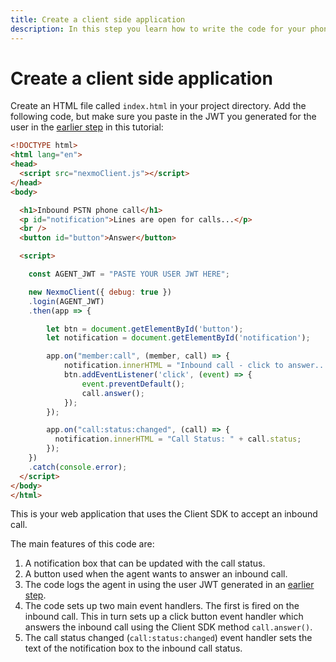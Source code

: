 ```yaml
---
title: Create a client side application
description: In this step you learn how to write the code for your phone to app application.
---
```


# Create a client side application

Create an HTML file called `index.html` in your project directory. Add the following code, but make sure you paste in the JWT you generated for the user in the [earlier step](/client-sdk/tutorials/phone-to-app/client-sdk/generate-jwt) in this tutorial:

``` html
<!DOCTYPE html>
<html lang="en">
<head>
  <script src="nexmoClient.js"></script>
</head>
<body>

  <h1>Inbound PSTN phone call</h1>
  <p id="notification">Lines are open for calls...</p>
  <br />
  <button id="button">Answer</button>

  <script>

    const AGENT_JWT = "PASTE YOUR USER JWT HERE";

    new NexmoClient({ debug: true })
    .login(AGENT_JWT)
    .then(app => {

        let btn = document.getElementById('button');
        let notification = document.getElementById('notification');

        app.on("member:call", (member, call) => {
            notification.innerHTML = "Inbound call - click to answer..."
            btn.addEventListener('click', (event) => {
                event.preventDefault();
                call.answer();
            });
        });

        app.on("call:status:changed", (call) => {
          notification.innerHTML = "Call Status: " + call.status;
        });
    })
    .catch(console.error);
  </script>
</body>
</html>
```

This is your web application that uses the Client SDK to accept an inbound call.

The main features of this code are:

1. A notification box that can be updated with the call status.
2. A button used when the agent wants to answer an inbound call.
3. The code logs the agent in using the user JWT generated in an [earlier step](/client-sdk/tutorials/phone-to-app/client-sdk/generate-jwt).
4. The code sets up two main event handlers. The first is fired on the inbound call. This in turn sets up a click button event handler which answers the inbound call using the Client SDK method `call.answer()`.
5. The call status changed (`call:status:changed`) event handler sets the text of the notification box to the inbound call status.
